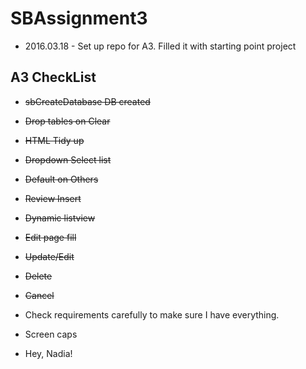 # SBAssignment3

- 2016.03.18 - Set up repo for A3. Filled it with starting point project 

## A3 CheckList

- ~~sbCreateDatabase DB created~~ 
- ~~Drop tables on Clear~~
- ~~HTML Tidy up~~
- ~~Dropdown Select list~~
- ~~Default on Others~~
- ~~Review Insert~~
- ~~Dynamic listview~~
- ~~Edit page fill~~
- ~~Update/Edit~~
- ~~Delete~~
- ~~Cancel~~
- Check requirements carefully to make sure I have everything.
- Screen caps

- Hey, Nadia!

